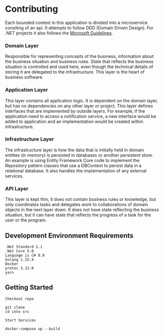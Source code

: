 # Contributing

Each bounded context in this application is divided into a microservice consiting of an api. It attempts to follow DDD (Domain Driven Design). For .NET projects it also follows the [Microsoft Guidelines](https://docs.microsoft.com/en-us/dotnet/standard/design-guidelines/).

### Domain Layer

Responsible for representing concepts of the business, information about the business situation and business rules. State that reflects the business situation is controlled and used here, even though the technical details of storing it are delegated to the infrastructure. This layer is the heart of business software.

### Application Layer

This layer contains all application logic. It is dependent on the domain layer, but has no dependencies on any other layer or project. This layer defines interfaces that are implemented by outside layers. For example, if the application need to access a notification service, a new interface would be added to application and an implementation would be created within infrastructure.

### Infrastructure Layer

The infrastructure layer is how the data that is initially held in domain entities (in memory) is persisted in databases or another persistent store. An example is using Entity Framework Core code to implement the Repository pattern classes that use a DBContext to persist data in a relational database. It also handles the implementation of any external services.

### API Layer

This layer is kept thin, it does not contain business rules or knowledge, but only coordinates tasks and delegates work to collaborations of domain objects in the next layer down. It does not have state reflecting the business situation, but it can have state that reflects the progress of a task for the user or the program.

## Development Environment Requirements

```
.Net Standard 2.1
.Net Core 5.0
Language is C# 8.0
Golang 1.15.4
Docker
protoc 3.13.0
yarn
```

## Getting Started

`Checkout repo`

```
git clone
cd into src
```

`Start Services`

```
docker-compose up --build
```
